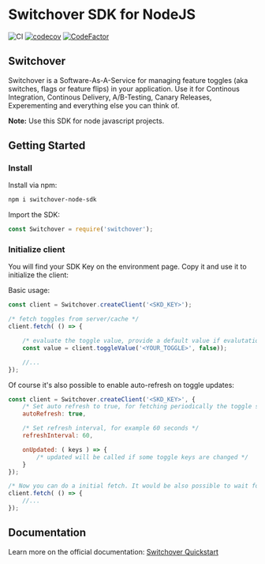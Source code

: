 # Switchover SDK for NodeJS

![CI](https://github.com/switchover-io/js-sdk/workflows/CI/badge.svg)
[![codecov](https://codecov.io/gh/switchover-io/node-sdk/branch/main/graph/badge.svg)](https://codecov.io/gh/switchover-io/node-sdk)
[![CodeFactor](https://www.codefactor.io/repository/github/switchover-io/node-sdk/badge/main)](https://www.codefactor.io/repository/github/switchover-io/node-sdk/overview/main)


## Switchover

Switchover is a Software-As-A-Service for managing feature toggles (aka switches, flags or feature flips) in your application. Use it for Continous Integration, Continous Delivery, A/B-Testing, Canary Releases, Experementing and everything else you can think of.

__Note:__
Use this SDK for node javascript projects.

## Getting Started


### Install

Install via npm:
```bash
npm i switchover-node-sdk
```

Import the SDK:
```javascript
const Switchover = require('switchover');
```

### Initialize client

You will find your SDK Key on the environment page. Copy it and use it to initialize the client:

Basic usage:

```javascript
const client = Switchover.createClient('<SKD_KEY>'); 

/* fetch toggles from server/cache */
client.fetch( () => {

    /* evaluate the toggle value, provide a default value if evalutation fails */
    const value = client.toggleValue('<YOUR_TOGGLE>', false));

    //...
});
```

Of course it's also possible to enable auto-refresh on toggle updates:

```javascript
const client = Switchover.createClient('<SKD_KEY>', {
    /* Set auto refresh to true, for fetching periodically the toggle status */
    autoRefresh: true,

    /* Set refresh interval, for example 60 seconds */
    refreshInterval: 60,

    onUpdated: ( keys ) => {
        /* updated will be called if some toggle keys are changed */
    }
});

/* Now you can do a initial fetch. It would be also possible to wait for the first update cycle */
client.fetch( () => {
    //...
});
```


## Documentation

Learn more on the official documentation: <a href="https://support.switch-over.io/docs/quick-primer">Switchover Quickstart</a>







